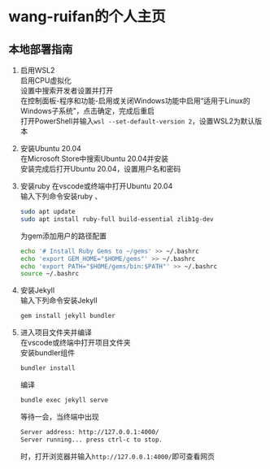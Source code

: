 # wang-ruifan的个人主页

## 本地部署指南

1. 启用WSL2  
    启用CPU虚拟化  
    设置中搜索开发者设置并打开  
    在控制面板-程序和功能-启用或关闭Windows功能中启用“适用于Linux的Windows子系统”，点击确定，完成后重启  
    打开PowerShell并输入`wsl --set-default-version 2`，设置WSL2为默认版本  
2. 安装Ubuntu 20.04  
    在Microsoft Store中搜索Ubuntu 20.04并安装  
     安装完成后打开Ubuntu 20.04，设置用户名和密码
3. 安装ruby
    在vscode或终端中打开Ubuntu 20.04  
    输入下列命令安装ruby  、

    ```bash
    sudo apt update
    sudo apt install ruby-full build-essential zlib1g-dev
    ```

    为gem添加用户的路径配置

    ```bash
    echo '# Install Ruby Gems to ~/gems' >> ~/.bashrc
    echo 'export GEM_HOME="$HOME/gems"' >> ~/.bashrc
    echo 'export PATH="$HOME/gems/bin:$PATH"' >> ~/.bashrc
    source ~/.bashrc
    ```

4. 安装Jekyll  
    输入下列命令安装Jekyll

    ```bash
    gem install jekyll bundler
    ```

5. 进入项目文件夹并编译  
    在vscode或终端中打开项目文件夹  
    安装bundler组件  

    ```bash
    bundler install
    ```

    编译

    ```bash
    bundle exec jekyll serve
    ```

    等待一会，当终端中出现

    ```bash
    Server address: http://127.0.0.1:4000/
    Server running... press ctrl-c to stop.
    ```

    时，打开浏览器并输入`http://127.0.0.1:4000/`即可查看网页